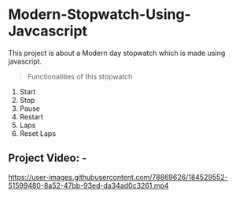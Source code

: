 # Modern-Stopwatch-Using-Javcascript
This project is about a Modern day stopwatch which is made using javascript. 
>Functionalities of this stopwatch
1. Start 
2. Stop
3. Pause
4. Restart
5. Laps
6. Reset Laps

## **Project Video: -**


https://user-images.githubusercontent.com/78869626/184529552-51599480-8a52-47bb-93ed-da34ad0c3261.mp4

